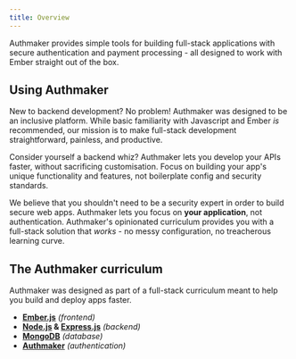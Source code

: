 ```yaml
---
title: Overview
---
```

Authmaker provides simple tools for building full-stack applications with secure authentication and payment processing - all designed to work with Ember straight out of the box.

## Using Authmaker

New to backend development? No problem! Authmaker was designed to be an inclusive platform. While basic familiarity with Javascript and Ember _is_ recommended, our mission is to make full-stack development straightforward, painless, and productive.

Consider yourself a backend whiz? Authmaker lets you develop your APIs faster, without sacrificing customisation. Focus on building your app's unique functionality and features, not boilerplate config and security standards.

We believe that you shouldn't need to be a security expert in order to build secure web apps. Authmaker lets you focus on **your application**, not authentication. Authmaker's opinionated curriculum provides you with a full-stack solution that _works_ - no messy configuration, no treacherous learning curve.

## The Authmaker curriculum

Authmaker was designed as part of a full-stack curriculum meant to help you build and deploy apps faster.

- **[Ember.js](https://emberjs.com/)** _(frontend)_
- **[Node.js](https://nodejs.org/en/) & [Express.js](https://expressjs.com/)** _(backend)_
- **[MongoDB](https://docs.mongodb.com/)** _(database)_
- **[Authmaker](https://authmaker.com/)** _(authentication)_
